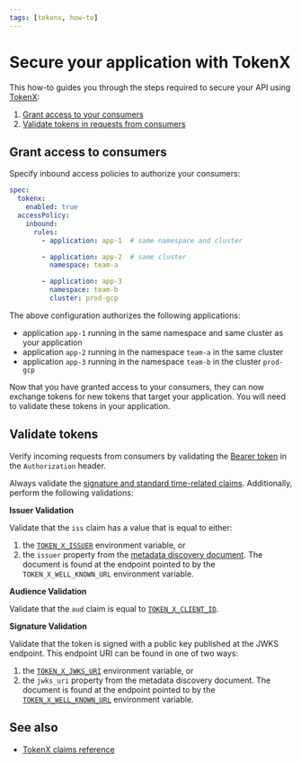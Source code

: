 ```yaml
---
tags: [tokenx, how-to]
---
```


# Secure your application with TokenX

This how-to guides you through the steps required to secure your API using [TokenX](../README.md):

1. [Grant access to your consumers](#grant-access-to-consumers)
1. [Validate tokens in requests from consumers](#validate-tokens)

## Grant access to consumers

Specify inbound access policies to authorize your consumers:

```yaml title="app.yaml"
spec:
  tokenx:
    enabled: true
  accessPolicy:
    inbound:
      rules:
        - application: app-1  # same namespace and cluster

        - application: app-2  # same cluster
          namespace: team-a

        - application: app-3
          namespace: team-b
          cluster: prod-gcp
```

The above configuration authorizes the following applications:

* application `app-1` running in the same namespace and same cluster as your application
* application `app-2` running in the namespace `team-a` in the same cluster
* application `app-3` running in the namespace `team-b` in the cluster `prod-gcp`

Now that you have granted access to your consumers, they can now exchange tokens for new tokens that target your application.
You will need to validate these tokens in your application.

## Validate tokens

Verify incoming requests from consumers by validating the [Bearer token](../../explanations/README.md#bearer-token) in the `Authorization` header.

Always validate the [signature and standard time-related claims](../../explanations/README.md#token-validation).
Additionally, perform the following validations:

**Issuer Validation**

Validate that the `iss` claim has a value that is equal to either:

1. the [`TOKEN_X_ISSUER`][variables-ref] environment variable, or
2. the `issuer` property from the [metadata discovery document](../../explanations/README.md#well-known-url-metadata-document).
   The document is found at the endpoint pointed to by the `TOKEN_X_WELL_KNOWN_URL` environment variable.

**Audience Validation**

Validate that the `aud` claim is equal to [`TOKEN_X_CLIENT_ID`][variables-ref].

**Signature Validation**

Validate that the token is signed with a public key published at the JWKS endpoint.
This endpoint URI can be found in one of two ways:

1. the [`TOKEN_X_JWKS_URI`][variables-ref] environment variable, or
2. the `jwks_uri` property from the metadata discovery document.
   The document is found at the endpoint pointed to by the [`TOKEN_X_WELL_KNOWN_URL`][variables-ref] environment variable.

## See also

- [TokenX claims reference](../reference/README.md#claims)

[variables-ref]: ../reference/README.md#variables-for-validating-tokens
